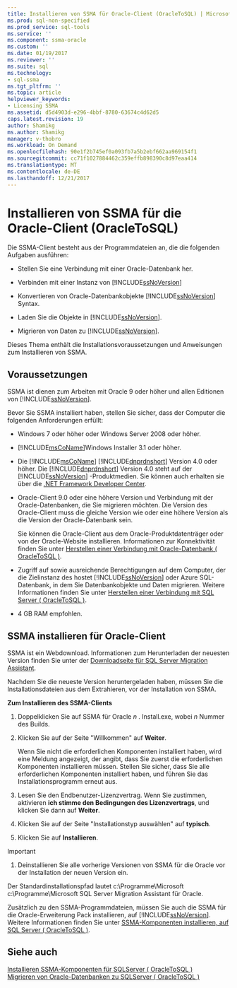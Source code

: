 ```yaml
---
title: Installieren von SSMA für Oracle-Client (OracleToSQL) | Microsoft Docs
ms.prod: sql-non-specified
ms.prod_service: sql-tools
ms.service: ''
ms.component: ssma-oracle
ms.custom: ''
ms.date: 01/19/2017
ms.reviewer: ''
ms.suite: sql
ms.technology:
- sql-ssma
ms.tgt_pltfrm: ''
ms.topic: article
helpviewer_keywords:
- Licensing SSMA
ms.assetid: d5d4903d-e296-4bbf-8780-63674c4d62d5
caps.latest.revision: 19
author: Shamikg
ms.author: Shamikg
manager: v-thobro
ms.workload: On Demand
ms.openlocfilehash: 90e1f2b745ef0a093fb7a5b2ebf662aa969154f1
ms.sourcegitcommit: cc71f1027884462c359effb898390c8d97eaa414
ms.translationtype: MT
ms.contentlocale: de-DE
ms.lasthandoff: 12/21/2017
---
```

# <a name="installing-ssma-for-oracle-client-oracletosql"></a>Installieren von SSMA für die Oracle-Client (OracleToSQL)
Die SSMA-Client besteht aus der Programmdateien an, die die folgenden Aufgaben ausführen:  
  
-   Stellen Sie eine Verbindung mit einer Oracle-Datenbank her.  
  
-   Verbinden mit einer Instanz von [!INCLUDE[ssNoVersion](../../includes/ssnoversion_md.md)]  
  
-   Konvertieren von Oracle-Datenbankobjekte [!INCLUDE[ssNoVersion](../../includes/ssnoversion_md.md)] Syntax.  
  
-   Laden Sie die Objekte in [!INCLUDE[ssNoVersion](../../includes/ssnoversion_md.md)].  
  
-   Migrieren von Daten zu [!INCLUDE[ssNoVersion](../../includes/ssnoversion_md.md)].  
  
Dieses Thema enthält die Installationsvoraussetzungen und Anweisungen zum Installieren von SSMA.  
  
## <a name="prerequisites"></a>Voraussetzungen  
SSMA ist dienen zum Arbeiten mit Oracle 9 oder höher und allen Editionen von [!INCLUDE[ssNoVersion](../../includes/ssnoversion_md.md)].  
  
Bevor Sie SSMA installiert haben, stellen Sie sicher, dass der Computer die folgenden Anforderungen erfüllt:  
  
-   Windows 7 oder höher oder Windows Server 2008 oder höher.  
  
-   [!INCLUDE[msCoName](../../includes/msconame_md.md)]Windows Installer 3.1 oder höher.  
  
-   Die [!INCLUDE[msCoName](../../includes/msconame_md.md)] [!INCLUDE[dnprdnshort](../../includes/dnprdnshort_md.md)] Version 4.0 oder höher. Die [!INCLUDE[dnprdnshort](../../includes/dnprdnshort_md.md)] Version 4.0 steht auf der [!INCLUDE[ssNoVersion](../../includes/ssnoversion_md.md)] -Produktmedien. Sie können auch erhalten sie über die [.NET Framework Developer Center](http://go.microsoft.com/fwlink/?LinkId=48882).  
  
-   Oracle-Client 9.0 oder eine höhere Version und Verbindung mit der Oracle-Datenbanken, die Sie migrieren möchten. Die Version des Oracle-Client muss die gleiche Version wie oder eine höhere Version als die Version der Oracle-Datenbank sein.  
  
    Sie können die Oracle-Client aus dem Oracle-Produktdatenträger oder von der Oracle-Website installieren. Informationen zur Konnektivität finden Sie unter [Herstellen einer Verbindung mit Oracle-Datenbank &#40; OracleToSQL &#41;](../../ssma/oracle/connecting-to-oracle-database-oracletosql.md).  
  
-   Zugriff auf sowie ausreichende Berechtigungen auf dem Computer, der die Zielinstanz des hostet [!INCLUDE[ssNoVersion](../../includes/ssnoversion_md.md)] oder Azure SQL-Datenbank, in dem Sie Datenbankobjekte und Daten migrieren. Weitere Informationen finden Sie unter [Herstellen einer Verbindung mit SQL Server &#40; OracleToSQL &#41;](../../ssma/oracle/connecting-to-sql-server-oracletosql.md).  
  
-   4 GB RAM empfohlen.  
  
## <a name="installing-the-ssma-for-oracle-client"></a>SSMA installieren für Oracle-Client  
SSMA ist ein Webdownload. Informationen zum Herunterladen der neuesten Version finden Sie unter der [Downloadseite für SQL Server Migration Assistant](http://aka.ms/ssmafororacle).  
  
Nachdem Sie die neueste Version heruntergeladen haben, müssen Sie die Installationsdateien aus dem Extrahieren, vor der Installation von SSMA.  
  
**Zum Installieren des SSMA-Clients**  
  
1.  Doppelklicken Sie auf SSMA für Oracle  *n* . Install.exe, wobei  *n*  Nummer des Builds.  
  
2.  Klicken Sie auf der Seite "Willkommen" auf **Weiter**.  
  
    Wenn Sie nicht die erforderlichen Komponenten installiert haben, wird eine Meldung angezeigt, der angibt, dass Sie zuerst die erforderlichen Komponenten installieren müssen. Stellen Sie sicher, dass Sie alle erforderlichen Komponenten installiert haben, und führen Sie das Installationsprogramm erneut aus.  
  
3.  Lesen Sie den Endbenutzer-Lizenzvertrag. Wenn Sie zustimmen, aktivieren **ich stimme den Bedingungen des Lizenzvertrags**, und klicken Sie dann auf **Weiter**.  
  
4.  Klicken Sie auf der Seite "Installationstyp auswählen" auf **typisch**.  
  
5.  Klicken Sie auf **Installieren**.  
  
> [!IMPORTANT]  
> 1.  Deinstallieren Sie alle vorherige Versionen von SSMA für die Oracle vor der Installation der neuen Version ein.  
  
Der Standardinstallationspfad lautet c:\Programme\Microsoft c:\Programme\Microsoft SQL Server Migration Assistant für Oracle.  
  
Zusätzlich zu den SSMA-Programmdateien, müssen Sie auch die SSMA für die Oracle-Erweiterung Pack installieren, auf [!INCLUDE[ssNoVersion](../../includes/ssnoversion_md.md)]. Weitere Informationen finden Sie unter [SSMA-Komponenten installieren, auf SQL Server &#40; OracleToSQL &#41;](../../ssma/oracle/installing-ssma-components-on-sql-server-oracletosql.md).  
  
## <a name="see-also"></a>Siehe auch  
[Installieren SSMA-Komponenten für SQLServer &#40; OracleToSQL &#41;](../../ssma/oracle/installing-ssma-components-on-sql-server-oracletosql.md)  
[Migrieren von Oracle-Datenbanken zu SQLServer &#40; OracleToSQL &#41;](../../ssma/oracle/migrating-oracle-databases-to-sql-server-oracletosql.md)  
  
